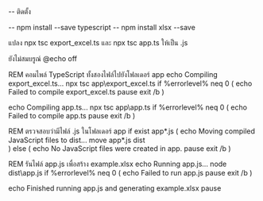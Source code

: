 -- ติดตั้ง 

-- npm install --save typescript
-- npm install xlsx --save


แปลง npx tsc export_excel.ts และ npx tsc app.ts ให้เป็น .js




ยังไม่สมบรูณ์
@echo off

REM คอมไพล์ TypeScript ทั้งสองไฟล์ไปยังโฟลเดอร์ app
echo Compiling export_excel.ts...
npx tsc app\export_excel.ts
if %errorlevel% neq 0 (
    echo Failed to compile export_excel.ts
    pause
    exit /b
)

echo Compiling app.ts...
npx tsc app\app.ts
if %errorlevel% neq 0 (
    echo Failed to compile app.ts
    pause
    exit /b
)

REM ตรวจสอบว่ามีไฟล์ .js ในโฟลเดอร์ app
if exist app\*.js (
    echo Moving compiled JavaScript files to dist...
    move app\*.js dist\
) else (
    echo No JavaScript files were created in app.
    pause
    exit /b
)

REM รันไฟล์ app.js เพื่อสร้าง example.xlsx
echo Running app.js...
node dist\app.js
if %errorlevel% neq 0 (
    echo Failed to run app.js
    pause
    exit /b
)

echo Finished running app.js and generating example.xlsx
pause
